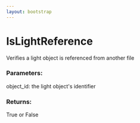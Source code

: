 ```yaml
---
layout: bootstrap
---
```


# IsLightReference

Verifies a light object is referenced from another file
          

### Parameters:

object_id: the light object's identifier
        

### Returns:


True or False
        



